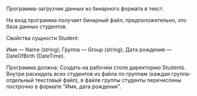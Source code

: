 Программа-загрузчик данных из бинарного формата в текст.

На вход программа получает бинарный файл, предположительно, это база данных студентов.

Свойства сущности Student:

Имя — Name (string);
Группа — Group (string);
Дата рождения — DateOfBirth (DateTime).

Программа должна:
Создать на рабочем столе директорию Students.
Внутри раскидать всех студентов из файла по группам (каждая группа-отдельный текстовый файл), в файле группы студенты перечислены построчно в формате "Имя, дата рождения".

